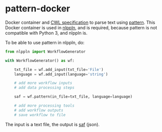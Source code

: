 # pattern-docker

Docker container and [CWL specification](http://www.commonwl.org/) to parse text using [pattern](https://www.clips.uantwerpen.be/pattern). This Docker container is used in [nlppln](https://github.com/nlppln/nlppln/), and is required, because pattern is not compatible with Python 3, and nlppln is.

To be able to use pattern in nlppln, do:

```python
from nlppln import WorkflowGenerator

with WorkflowGenerator() as wf:

	txt_file = wf.add_input(txt_file='File')
	language = wf.add_input(language='string')

	# add more workflow inputs
	# add data processing steps

	saf = wf.pattern(in_file=txt_file, language=language)

	# add more processing tools
	# add workflow outputs
	# save workflow to file
```

The input is a text file, the output is [saf](https://github.com/vanatteveldt/saf) (json).
